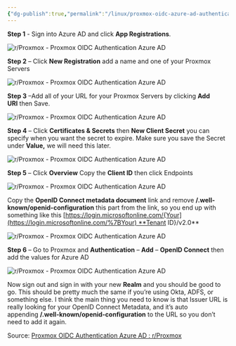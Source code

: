 ```yaml
---
{"dg-publish":true,"permalink":"/linux/proxmox-oidc-azure-ad-authentication/","tags":["proxmox","pve","azuread","public","office365","linux"],"noteIcon":"1","created":"2024-08-03T14:55:34.752+02:00","updated":"2023-10-09T13:05:14.000+02:00"}
---
```



**Step 1** - Sign into Azure AD and click **App Registrations**.


![r/Proxmox - Proxmox OIDC Authentication Azure AD](https://preview.redd.it/wdhynmn5tco71.png?width=624&format=png&auto=webp&s=54f3a1ba29d530e693c8bd4d4c9d62706a9b22b9)

**Step 2** – Click **New Registration** add a name and one of your Proxmox Servers

![r/Proxmox - Proxmox OIDC Authentication Azure AD](https://preview.redd.it/nijwg6s6tco71.png?width=624&format=png&auto=webp&s=f0403320bd9782f5547bc6b261517b5955650785)

**Step 3** –Add all of your URL for your Proxmox Servers by clicking **Add URI** then Save.

![r/Proxmox - Proxmox OIDC Authentication Azure AD](https://preview.redd.it/37psk3s7tco71.png?width=624&format=png&auto=webp&s=7a225c3c55f9f7ae1af6afce9ef4082c41902b78)

**Step 4** – Click **Certificates & Secrets** then **New Client Secret** you can specify when you want the secret to expire. Make sure you save the Secret under **Value,** we will need this later.

![r/Proxmox - Proxmox OIDC Authentication Azure AD](https://preview.redd.it/uaz61jm8tco71.png?width=624&format=png&auto=webp&s=79bf3dd537f8c84f1c7cba1c5fca9aecc4f19402)

**Step 5** – Click **Overview** Copy the **Client ID** then click Endpoints

![r/Proxmox - Proxmox OIDC Authentication Azure AD](https://preview.redd.it/6e7ev8matco71.png?width=624&format=png&auto=webp&s=60cd84b632d3b66ad346a440839db1ee96f22769)

Copy the **OpenID Connect metadata document** link and remove **/.well-known/openid-configuration** this part from the link, so you end up with something like this [https://login.microsoftonline.com/{Your](https://login.microsoftonline.com/%7BYour) **Tenant ID}/v2.0**

![r/Proxmox - Proxmox OIDC Authentication Azure AD](https://preview.redd.it/gx7dxlwbtco71.png?width=624&format=png&auto=webp&s=5c8b6a222984eb3c33bd6b762504623f61b112ea)

**Step 6** – Go to Proxmox and **Authentication** – **Add** – **OpenID Connect** then add the values for Azure AD

![r/Proxmox - Proxmox OIDC Authentication Azure AD](https://preview.redd.it/v151apnctco71.png?width=624&format=png&auto=webp&s=cf69a38cfb974751cdb9dc2ce786d099baa87b7d)

Now sign out and sign in with your new **Realm** and you should be good to go. This should be pretty much the same if you’re using Okta, ADFS, or something else. I think the main thing you need to know is that Issuer URL is really looking for your OpenID Connect Metadata, and it’s auto appending **/.well-known/openid-configuration** to the URL so you don’t need to add it again.

Source: [Proxmox OIDC Authentication Azure AD : r/Proxmox](https://www.reddit.com/r/Proxmox/comments/pqxu2o/proxmox_oidc_authentication_azure_ad/)
